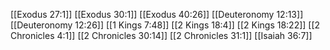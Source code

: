 [[Exodus 27:1]]
[[Exodus 30:1]]
[[Exodus 40:26]]
[[Deuteronomy 12:13]]
[[Deuteronomy 12:26]]
[[1 Kings 7:48]]
[[2 Kings 18:4]]
[[2 Kings 18:22]]
[[2 Chronicles 4:1]]
[[2 Chronicles 30:14]]
[[2 Chronicles 31:1]]
[[Isaiah 36:7]]
